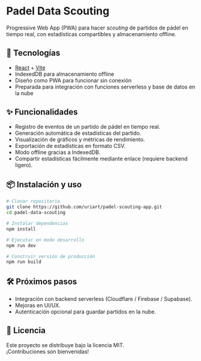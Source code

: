 # Padel Data Scouting

Progressive Web App (PWA) para hacer *scouting* de partidos de pádel en tiempo real, con estadísticas compartibles y almacenamiento offline.

## 🚀 Tecnologías
- [React](https://react.dev/) + [Vite](https://vitejs.dev/)
- IndexedDB para almacenamiento offline
- Diseño como PWA para funcionar sin conexión
- Preparada para integración con funciones serverless y base de datos en la nube

## ✨ Funcionalidades
- Registro de eventos de un partido de pádel en tiempo real.
- Generación automática de estadísticas del partido.
- Visualización de gráficos y métricas de rendimiento.
- Exportación de estadísticas en formato CSV.
- Modo offline gracias a IndexedDB.
- Compartir estadísticas fácilmente mediante enlace (requiere backend ligero).

## 📦 Instalación y uso
```bash
# Clonar repositorio
git clone https://github.com/uriart/padel-scouting-app.git
cd padel-data-scouting

# Instalar dependencias
npm install

# Ejecutar en modo desarrollo
npm run dev

# Construir versión de producción
npm run build
```

## 🛠 Próximos pasos
- Integración con backend serverless (Cloudflare / Firebase / Supabase).
- Mejoras en UI/UX.
- Autenticación opcional para guardar partidos en la nube.

## 📄 Licencia
Este proyecto se distribuye bajo la licencia MIT.  
¡Contribuciones son bienvenidas!
